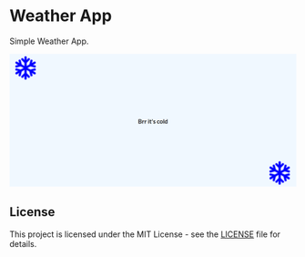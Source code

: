 # Weather App

Simple Weather App.

![Screenshot](docs/images/screenshot.png)

## License

This project is licensed under the MIT License - see the [LICENSE](LICENSE) file for details.
